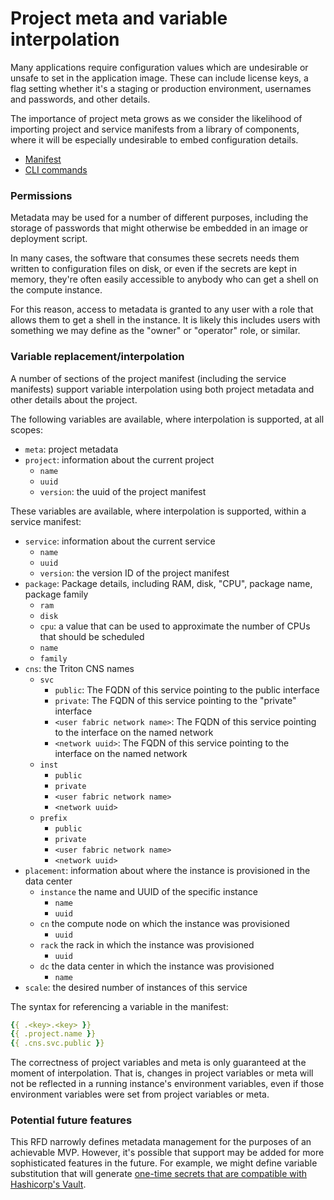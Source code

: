 <!--
    This Source Code Form is subject to the terms of the Mozilla Public
    License, v. 2.0. If a copy of the MPL was not distributed with this
    file, You can obtain one at http://mozilla.org/MPL/2.0/.
-->

<!--
    Copyright 2016 Casey Bisson, Joyent
-->

# Project meta and variable interpolation

Many applications require configuration values which are undesirable or unsafe to set in the application image. These can include license keys, a flag setting whether it's a staging or production environment, usernames and passwords, and other details.

The importance of project meta grows as we consider the likelihood of importing project and service manifests from a library of components, where it will be especially undesirable to embed configuration details.

- [Manifest](manifest.md)
- [CLI commands](triton-cli.md)

### Permissions

Metadata may be used for a number of different purposes, including the storage of passwords that might otherwise be embedded in an image or deployment script.

In many cases, the software that consumes these secrets needs them written to configuration files on disk, or even if the secrets are kept in memory, they're often easily accessible to anybody who can get a shell on the compute instance.

For this reason, access to metadata is granted to any user with a role that allows them to get a shell in the instance. It is likely this includes users with something we may define as the "owner" or "operator" role, or similar.

### Variable replacement/interpolation

A number of sections of the project manifest (including the service manifests) support variable interpolation using both project metadata and other details about the project.

The following variables are available, where interpolation is supported, at all scopes:

- `meta`: project metadata
- `project`: information about the current project
  - `name`
  - `uuid`
  - `version`: the uuid of the project manifest

These variables are available, where interpolation is supported, within a service manifest:

- `service`: information about the current service
  - `name`
  - `uuid`
  - `version`: the version ID of the project manifest
- `package`: Package details, including RAM, disk, "CPU", package name, package family
  - `ram`
  - `disk`
  - `cpu`: a value that can be used to approximate the number of CPUs that should be scheduled
  - `name`
  - `family`
- `cns`: the Triton CNS names
  - `svc`
    - `public`: The FQDN of this service pointing to the public interface
    - `private`: The FQDN of this service pointing to the "private" interface
    - `<user fabric network name>`: The FQDN of this service pointing to the interface on the named network
    - `<network uuid>`: The FQDN of this service pointing to the interface on the named network
  - `inst`
    - `public`
    - `private`
    - `<user fabric network name>`
    - `<network uuid>`
  - `prefix`
    - `public`
    - `private`
    - `<user fabric network name>`
    - `<network uuid>`
- `placement`: information about where the instance is provisioned in the data center
  - `instance` the name and UUID of the specific instance
	  - `name`
	  - `uuid`
  - `cn` the compute node on which the instance was provisioned
	  - `uuid`
  - `rack` the rack in which the instance was provisioned
	  - `uuid`
  - `dc` the data center in which the instance was provisioned
	  - `name`
- `scale`: the desired number of instances of this service

The syntax for referencing a variable in the manifest:

```yaml
{{ .<key>.<key> }}
{{ .project.name }}
{{ .cns.svc.public }}
```

The correctness of project variables and meta is only guaranteed at the moment of interpolation. That is, changes in project variables or meta will not be reflected in a running instance's environment variables, even if those environment variables were set from project variables or meta.

### Potential future features

This RFD narrowly defines metadata management for the purposes of an achievable MVP. However, it's possible that support may be added for more sophisticated features in the future. For example, we might define variable substitution that will generate [one-time secrets that are compatible with Hashicorp's Vault](https://www.joyent.com/blog/secrets-management-in-the-autopilotpattern).